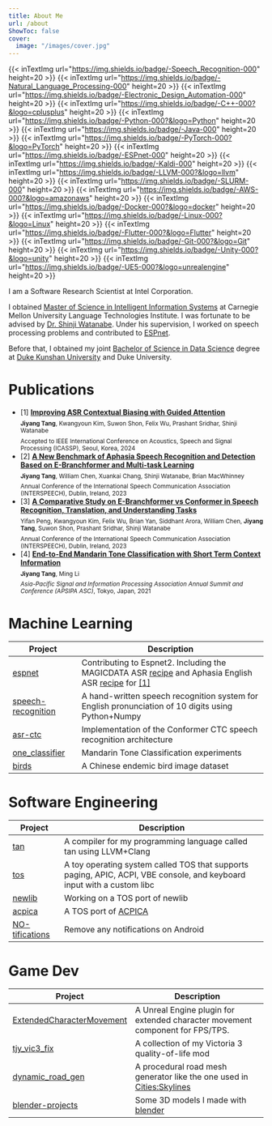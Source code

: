 ```yaml
---
title: About Me
url: /about
ShowToc: false
cover:
  image: "/images/cover.jpg"
---
```


{{< inTextImg url="https://img.shields.io/badge/-Speech_Recognition-000" height=20 >}}
{{< inTextImg url="https://img.shields.io/badge/-Natural_Language_Processing-000" height=20 >}}
{{< inTextImg url="https://img.shields.io/badge/-Electronic_Design_Automation-000" height=20 >}}
{{< inTextImg url="https://img.shields.io/badge/-C++-000?&logo=cplusplus" height=20 >}}
{{< inTextImg url="https://img.shields.io/badge/-Python-000?&logo=Python" height=20 >}}
{{< inTextImg url="https://img.shields.io/badge/-Java-000" height=20 >}}
{{< inTextImg url="https://img.shields.io/badge/-PyTorch-000?&logo=PyTorch" height=20 >}}
{{< inTextImg url="https://img.shields.io/badge/-ESPnet-000" height=20 >}}
{{< inTextImg url="https://img.shields.io/badge/-Kaldi-000" height=20 >}}
{{< inTextImg url="https://img.shields.io/badge/-LLVM-000?&logo=llvm" height=20 >}}
{{< inTextImg url="https://img.shields.io/badge/-SLURM-000" height=20 >}}
{{< inTextImg url="https://img.shields.io/badge/-AWS-000?&logo=amazonaws" height=20 >}}
{{< inTextImg url="https://img.shields.io/badge/-Docker-000?&logo=docker" height=20 >}}
{{< inTextImg url="https://img.shields.io/badge/-Linux-000?&logo=Linux" height=20 >}}
{{< inTextImg url="https://img.shields.io/badge/-Flutter-000?&logo=Flutter" height=20 >}}
{{< inTextImg url="https://img.shields.io/badge/-Git-000?&logo=Git" height=20 >}}
{{< inTextImg url="https://img.shields.io/badge/-Unity-000?&logo=unity" height=20 >}}
{{< inTextImg url="https://img.shields.io/badge/-UE5-000?&logo=unrealengine" height=20 >}}

I am a Software Research Scientist at Intel Corporation.

I obtained [Master of Science in Intelligent Information Systems](https://miis.cs.cmu.edu/) at Carnegie Mellon
University Language Technologies Institute.
I was fortunate to be advised by [Dr. Shinji Watanabe](https://sites.google.com/view/shinjiwatanabe).
Under his supervision, I worked on speech processing problems and contributed
to [ESPnet](https://github.com/espnet/espnet).

Before that, I obtained my
joint [Bachelor of Science in Data Science](https://ugstudies.dukekunshan.edu.cn/majors/data-science/) degree
at [Duke Kunshan University](https://dukekunshan.edu.cn/en/about) and Duke University.

# Publications

- [1] [**Improving ASR Contextual Biasing with Guided Attention**](https://arxiv.org/abs/2401.08835) \
  <sub>**Jiyang Tang**, Kwangyoun Kim, Suwon Shon, Felix Wu, Prashant Sridhar, Shinji Watanabe</sub>\
  <sub>Accepted to IEEE International Conference on Acoustics, Speech and Signal Processing (ICASSP), Seoul, Korea,
  2024<sub>
- [2] [**A New Benchmark of Aphasia Speech Recognition and Detection Based on E-Branchformer and
  Multi-task Learning**](https://www.isca-speech.org/archive/interspeech_2023/tang23b_interspeech.html) \
  <sub>**Jiyang Tang**, William Chen, Xuankai Chang, Shinji Watanabe, Brian MacWhinney</sub>\
  <sub>Annual Conference of the International Speech Communication Association (INTERSPEECH), Dublin, Ireland, 2023<sub>
- [3] [**A Comparative Study on E-Branchformer vs Conformer in Speech Recognition, Translation,
  and Understanding Tasks**](https://www.isca-speech.org/archive/interspeech_2023/peng23b_interspeech.html) \
  <sub>Yifan Peng, Kwangyoun Kim, Felix Wu, Brian Yan, Siddhant Arora, William Chen, **Jiyang Tang**, Suwon Shon,
  Prashant Sridhar, Shinji Watanabe</sub>\
  <sub>Annual Conference of the International Speech Communication Association (INTERSPEECH), Dublin, Ireland, 2023<sub>
- [4] [**End-to-End Mandarin Tone Classification with Short Term
  Context Information**](https://ieeexplore.ieee.org/document/9689521) \
  <sub>**Jiyang Tang**, Ming Li</sub>\
  <sub>*Asia-Pacific Signal and Information Processing Association Annual Summit and Conference (APSIPA ASC)*, Tokyo,
  Japan, 2021<sub>

# Machine Learning

| Project                                                             | Description                                                                                                                                                                                                                                                   |
|---------------------------------------------------------------------|---------------------------------------------------------------------------------------------------------------------------------------------------------------------------------------------------------------------------------------------------------------|
| [espnet](https://github.com/tjysdsg/espnet)                         | Contributing to Espnet2. Including the MAGICDATA ASR [recipe](https://github.com/espnet/espnet/tree/master/egs2/magicdata/asr1) and Aphasia English ASR [recipe](https://github.com/espnet/espnet/tree/master/egs2/aphasiabank/asr1) for [[1]](#publications) |
| [speech-recognition](https://github.com/tjysdsg/speech-recognition) | A hand-written speech recognition system for English pronunciation of 10 digits using Python+Numpy                                                                                                                                                            |
| [asr-ctc](https://github.com/tjysdsg/asr-ctc)                       | Implementation of the Conformer CTC speech recognition architecture                                                                                                                                                                                           |
| [one_classifier](https://github.com/tjysdsg/tone_classifier)        | Mandarin Tone Classification experiments                                                                                                                                                                                                                      |
| [birds](https://github.com/tjysdsg/birds)                           | A Chinese endemic bird image dataset                                                                                                                                                                                                                          |

# Software Engineering

| Project                                                           | Description                                                                                                            |
|-------------------------------------------------------------------|------------------------------------------------------------------------------------------------------------------------|
| [tan](https://github.com/tjysdsg/tan)                             | A compiler for my programming language called tan using LLVM+Clang                                                     |
| [tos](https://github.com/tjysdsg/tos)                             | A toy operating system called TOS that supports paging, APIC, ACPI, VBE console, and keyboard input with a custom libc |
| [newlib](https://github.com/tjysdsg/newlib)                       | Working on a TOS port of newlib                                                                                        |
| [acpica](https://github.com/tjysdsg/acpica)                       | A TOS port of [ACPICA](https://acpica.org/)                                                                            |
| [NO-tifications](https://github.com/tjysdsg/notification_remover) | Remove any notifications on Android                                                                                    |

# Game Dev

| Project                                                                           | Description                                                                                                                         |
|-----------------------------------------------------------------------------------|-------------------------------------------------------------------------------------------------------------------------------------|
| [ExtendedCharacterMovement](https://github.com/tjysdsg/ExtendedCharacterMovement) | A Unreal Engine plugin for extended character movement component for FPS/TPS.                                                       |
| [tjy_vic3_fix](https://github.com/tjysdsg/tjy_vic3_fix)                           | A collection of my Victoria 3 quality-of-life mod                                                                                   |
| [dynamic_road_gen](https://github.com/tjysdsg/dynamic_road_gen)                   | A procedural road mesh generator like the one used in [Cities:Skylines](https://store.steampowered.com/app/255710/Cities_Skylines/) |
| [blender-projects](https://github.com/tjysdsg/blender-projects)                   | Some 3D models I made with [blender](https://www.blender.org/)                                                                      |
